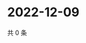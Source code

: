 # 2022-12-09

共 0 条

<!-- BEGIN WEIBO -->
<!-- 最后更新时间 Fri Dec 09 2022 22:00:44 GMT+0800 (China Standard Time) -->

<!-- END WEIBO -->
